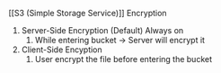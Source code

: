 [[S3 (Simple Storage Service)]] Encryption
1. Server-Side Encryption (Default) Always on
	1. While entering bucket -> Server will encrypt it
2. Client-Side Encyption
	1. User encrypt the file before entering the bucket